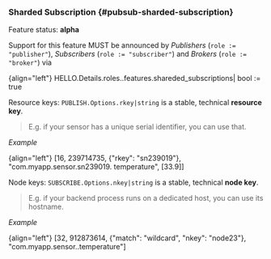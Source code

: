 ### Sharded Subscription {#pubsub-sharded-subscription}

Feature status: **alpha**

Support for this feature MUST be announced by *Publishers* (`role := "publisher"`), *Subscribers* (`role := "subscriber"`) and *Brokers* (`role := "broker"`) via

{align="left"}
        HELLO.Details.roles.<role>.features.shareded_subscriptions|
            bool := true

Resource keys: `PUBLISH.Options.rkey|string` is a stable, technical **resource key**.

> E.g. if your sensor has a unique serial identifier, you can use that.

*Example*

{align="left"}
        [16, 239714735, {"rkey": "sn239019"}, "com.myapp.sensor.sn239019.
            temperature", [33.9]]


Node keys: `SUBSCRIBE.Options.nkey|string` is a stable, technical **node key**.

> E.g. if your backend process runs on a dedicated host, you can use its hostname.

*Example*

{align="left"}
        [32, 912873614, {"match": "wildcard", "nkey": "node23"},
            "com.myapp.sensor..temperature"]
